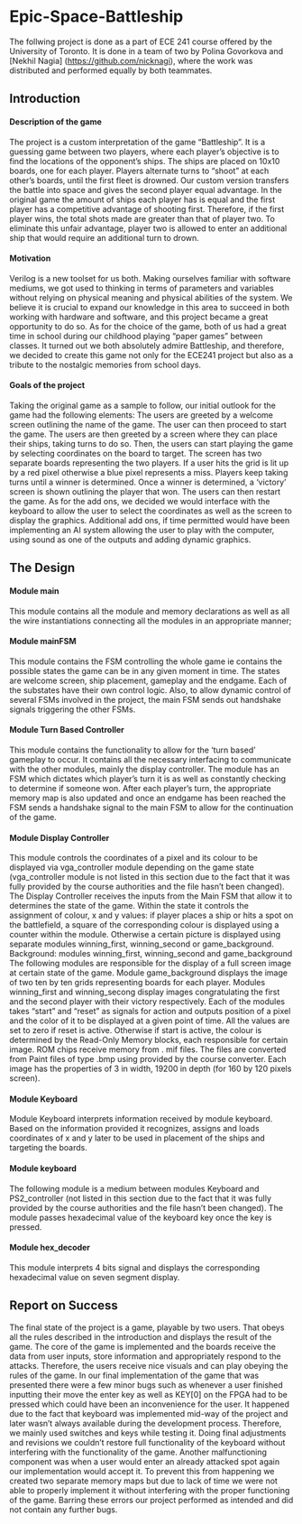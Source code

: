 # Epic-Space-Battleship
The follwing project is done as a part of ECE 241 course offered by the University of Toronto. It is done in a team of two by Polina Govorkova and [Nekhil Nagia] (https://github.com/nicknagi), where the work was distributed and performed equally by both teammates.
## Introduction
#### Description of the game
The project is a custom interpretation of the game “Battleship”. It is a guessing game between two players, where each player’s objective is to find the locations of the opponent’s ships. The ships are placed on 10x10 boards, one for each player. Players alternate turns to “shoot” at each other’s boards, until the first fleet is drowned.
Our custom version transfers the battle into space and gives the second player equal advantage. In the original game the amount of ships each player has is equal and the first player has a competitive advantage of shooting first. Therefore, if the first player wins, the total shots made are greater than that of  player two. To eliminate this unfair advantage, player two is allowed to enter an additional ship that would require an additional turn to drown.
#### Motivation
Verilog is a new toolset for us both. Making ourselves familiar with software mediums, we got used to thinking in terms of parameters and variables without relying on physical meaning and physical abilities of the system. We believe it is crucial to expand our knowledge in this area to succeed in both working with hardware and software, and this project became a great opportunity to do so.
As for the choice of the game, both of us had a great time in school during our childhood playing “paper games” between classes. It turned out we both absolutely admire Battleship, and therefore, we decided to create this game not only for the ECE241 project but also as a tribute to the nostalgic memories from school days.
#### Goals of the project
Taking the original game as a sample to follow, our initial outlook for the game had the following elements:
The users are greeted by a welcome screen outlining the name of the game. The user can then proceed to start the game.
The users are then greeted by a screen where they can place their ships, taking turns to do so.
Then, the users can start playing the game by selecting coordinates on the board to target. The screen has two separate boards representing the two players. If a user hits the grid is lit up by a red pixel otherwise a blue pixel represents a miss. Players keep taking turns until a winner is determined.
Once a winner is determined, a ‘victory’ screen is shown outlining the player that won.
The users can then restart the game.
As for the add ons, we decided we would interface with the keyboard to allow the user to select the coordinates as well as the screen to display the graphics. Additional add ons, if time permitted would have been implementing an AI system allowing the user to play with the computer, using sound as one of the outputs and adding dynamic graphics.
## The Design
#### Module main
This module contains all the module and  memory declarations as well as all the wire instantiations connecting all the modules in an appropriate manner;
#### Module mainFSM
This module contains the FSM controlling the whole game ie contains the possible states the game can be in any given moment in time. The states are welcome screen, ship placement, gameplay and the endgame. Each of the substates have their own control logic. Also, to allow dynamic control of several FSMs involved in the project, the main FSM sends out handshake signals triggering the other FSMs. 
#### Module Turn Based Controller
This module contains the functionality to allow for the ‘turn based’ gameplay to occur.  It contains all the necessary interfacing to communicate with the other modules, mainly the display controller. The module has an FSM which dictates which player’s turn it is as well as constantly checking to determine if someone won. After each player’s turn, the appropriate memory map is also updated and once an endgame has been reached the FSM sends a handshake signal to the main FSM to allow for the continuation of the game. 
#### Module Display Controller
This module controls the coordinates of a pixel and its colour to be displayed via vga_controller module depending on the game state (vga_controller module is not listed in this section due to the fact that it was fully provided by the course authorities and the file hasn’t been changed). 
The Display Controller receives the inputs from the Main FSM that allow it to determines the state of the game. Within the state it controls the assignment of colour, x and y values: if player places a ship or hits a spot on the battlefield, a square of the corresponding colour is displayed using a counter within the module. Otherwise a certain picture is displayed using separate modules winning_first, winning_second or game_background.
Background: modules winning_first, winning_second and game_background
The following modules are responsible for the display of a full screen image at certain state of the game. Module game_background displays the image of two ten by ten grids representing boards for each player. Modules winning_first and winning_secong display images congratulating the first and the second player with their victory respectively. 
Each of the modules takes “start” and “reset” as signals for action and outputs position of a pixel and the color of it to be displayed at a given point of time. All the values are set to zero if reset is active. Otherwise if start is active, the colour is determined by the Read-Only Memory blocks, each responsible for certain image. ROM chips receive memory from . mif files. The files are converted from Paint files of type .bmp using provided by the course converter. Each image has the properties of 3 in width, 19200 in depth (for 160 by 120 pixels screen). 
#### Module Keyboard
Module Keyboard interprets information received by module keyboard. Based on the information provided it recognizes, assigns and loads coordinates of x and y later to be used in placement of the ships and targeting the boards.
#### Module keyboard
The following module is a medium between modules Keyboard and PS2_controller (not listed in this section due to the fact that it was fully provided by the course authorities and the file hasn’t been changed). The module passes hexadecimal value of the keyboard key once the key is pressed.
#### Module hex_decoder
This module interprets 4 bits signal and displays the corresponding hexadecimal value on seven segment display.
## Report on Success
The final state of the project is a game, playable by two users. That obeys all the rules described in the introduction and displays the result of the game. The core of the game is implemented and the boards receive the data from user inputs, store information and appropriately respond to the attacks. Therefore, the users receive nice visuals and can play obeying the rules of the game.
In our final implementation of the game that was presented there were a few minor bugs such as whenever a user finished inputting their move the enter key as well as KEY[0] on the FPGA had to be pressed which could have been an inconvenience for the user. It happened due to the fact that keyboard was implemented mid-way of the project and later wasn’t always available during the development process. Therefore, we mainly used switches and keys while testing it. Doing final adjustments and revisions we couldn’t restore full functionality of the keyboard without interfering with the functionality of the game.
Another malfunctioning component was when a user would enter an already attacked spot again our implementation would accept it. To prevent this from happening we created two separate memory maps but due to lack of time we were not able to properly implement it without interfering with the proper functioning of the game. Barring these errors our project performed as intended and did not contain any further bugs.
